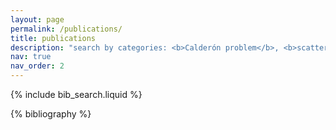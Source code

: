 ```yaml
---
layout: page
permalink: /publications/
title: publications
description: "search by categories: <b>Calderón problem</b>, <b>scattering</b>, <b>Born approximation</b>, <b>harmonic analysis</b>" 
nav: true
nav_order: 2
---
```


<!-- _pages/publications.md -->

<!-- Bibsearch Feature -->

{% include bib_search.liquid %}

<div class="publications">

{% bibliography %}

</div>
